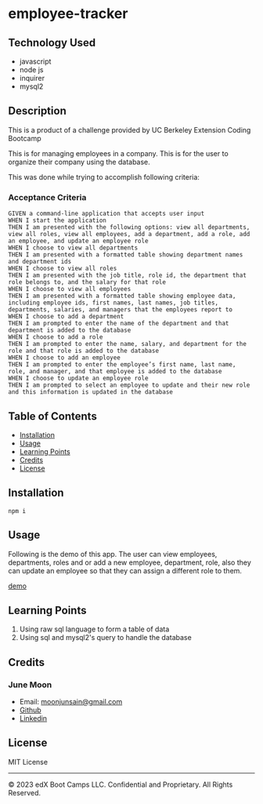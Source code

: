 # employee-tracker

## Technology Used
- javascript
- node js
- inquirer
- mysql2

## Description 
This is a product of a challenge provided by UC Berkeley Extension Coding Bootcamp

This is for managing employees in a company.
This is for the user to organize their company using the database.

This was done while trying to accomplish following criteria:

### Acceptance Criteria
    GIVEN a command-line application that accepts user input
    WHEN I start the application
    THEN I am presented with the following options: view all departments, view all roles, view all employees, add a department, add a role, add an employee, and update an employee role
    WHEN I choose to view all departments
    THEN I am presented with a formatted table showing department names and department ids
    WHEN I choose to view all roles
    THEN I am presented with the job title, role id, the department that role belongs to, and the salary for that role
    WHEN I choose to view all employees
    THEN I am presented with a formatted table showing employee data, including employee ids, first names, last names, job titles, departments, salaries, and managers that the employees report to
    WHEN I choose to add a department
    THEN I am prompted to enter the name of the department and that department is added to the database
    WHEN I choose to add a role
    THEN I am prompted to enter the name, salary, and department for the role and that role is added to the database
    WHEN I choose to add an employee
    THEN I am prompted to enter the employee’s first name, last name, role, and manager, and that employee is added to the database
    WHEN I choose to update an employee role
    THEN I am prompted to select an employee to update and their new role and this information is updated in the database


## Table of Contents


* [Installation](#installation)
* [Usage](#usage)
* [Learning Points](#learning-points)
* [Credits](#credits)
* [License](#license)


## Installation


```
npm i
```


## Usage 

Following is the demo of this app.
The user can view employees, departments, roles and or add a new employee, department, role, also they can update an employee so that they can assign a different role to them.

[demo](https://drive.google.com/file/d/1Ttu2UJIATDWnVN9UlOBZN440uhuc-KnI/view)


## Learning Points
1. Using raw sql language to form a table of data
2. Using sql and mysql2's query to handle the database



## Credits

### June Moon
- Email: moonjunsain@gmail.com
- [Github](https://github.com/moonjunsain)
- [Linkedin](https://www.linkedin.com/in/june-moon-940538280/)


## License

MIT License

---


© 2023 edX Boot Camps LLC. Confidential and Proprietary. All Rights Reserved.